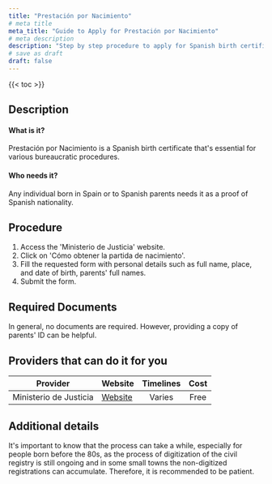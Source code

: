 ```yaml
---
title: "Prestación por Nacimiento"
# meta title
meta_title: "Guide to Apply for Prestación por Nacimiento"
# meta description
description: "Step by step procedure to apply for Spanish birth certificate 'Prestación por Nacimiento'"
# save as draft
draft: false
---
```


{{< toc >}}

## Description

#### What is it?

Prestación por Nacimiento is a Spanish birth certificate that's essential for various bureaucratic procedures.

#### Who needs it?

Any individual born in Spain or to Spanish parents needs it as a proof of Spanish nationality.

## Procedure

1. Access the 'Ministerio de Justicia' website.
2. Click on 'Cómo obtener la partida de nacimiento'.
3. Fill the requested form with personal details such as full name, place, and date of birth, parents' full names.
4. Submit the form.

## Required Documents

In general, no documents are required. However, providing a copy of parents' ID can be helpful.

## Providers that can do it for you

| Provider               | Website                                                                                                                                 | Timelines | Cost |
| ---------------------- | --------------------------------------------------------------------------------------------------------------------------------------- | :-------: | :--: |
| Ministerio de Justicia | [Website](https://www.mjusticia.gob.es/cs/Satellite/Portal/es/servicios-ciudadano/tramites-gestiones-personales/certificado-nacimiento) |  Varies   | Free |

## Additional details

It's important to know that the process can take a while, especially for people born before the 80s, as the process of digitization of the civil registry is still ongoing and in some small towns the non-digitized registrations can accumulate. Therefore, it is recommended to be patient.
